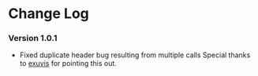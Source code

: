 Change Log
============================
### Version 1.0.1 ###
* Fixed duplicate header bug resulting from multiple calls
Special thanks to <a href="https://github.com/exuvis">exuvis</a> for pointing this out.